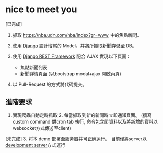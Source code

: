 # nice to meet you


[已完成]
1. 抓取 https://nba.udn.com/nba/index?gr=www 中的焦點新聞。

2. 使用 [Django](https://www.djangoproject.com/) 設計恰當的 Model，并將所抓取新聞存儲至 DB。

3. 使用 [Django REST Framework](http://www.django-rest-framework.org/) 配合 AJAX 實現以下頁面：
	 * 焦點新聞列表
	 * 新聞詳情頁面
	   (以bootstrap modal+ajax 開啟內頁)
	   
4. 以 Pull-Request 的方式將代碼提交。
	
## 進階要求
1. 實現爬蟲自動定時抓取    2. 每當抓取到新的新聞時立即通知頁面。
	(撰寫custom command 供cron tab 執行, 命令包含爬資料以及將新增的資料以websocket方式傳送至client)


[未完成]
3. 将本 demo 部署至服务器并可正确运行。
    目前僅將server以<a href="http://163.13.127.195:8000/myNBAfeed">development server</a>方式運行


